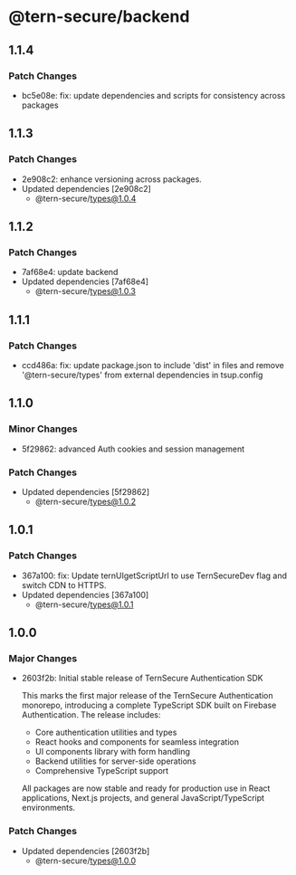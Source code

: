 # @tern-secure/backend

## 1.1.4

### Patch Changes

- bc5e08e: fix: update dependencies and scripts for consistency across packages

## 1.1.3

### Patch Changes

- 2e908c2: enhance versioning across packages.
- Updated dependencies [2e908c2]
  - @tern-secure/types@1.0.4

## 1.1.2

### Patch Changes

- 7af68e4: update backend
- Updated dependencies [7af68e4]
  - @tern-secure/types@1.0.3

## 1.1.1

### Patch Changes

- ccd486a: fix: update package.json to include 'dist' in files and remove '@tern-secure/types' from external dependencies in tsup.config

## 1.1.0

### Minor Changes

- 5f29862: advanced Auth cookies and session management

### Patch Changes

- Updated dependencies [5f29862]
  - @tern-secure/types@1.0.2

## 1.0.1

### Patch Changes

- 367a100: fix: Update ternUIgetScriptUrl to use TernSecureDev flag and switch CDN to HTTPS.
- Updated dependencies [367a100]
  - @tern-secure/types@1.0.1

## 1.0.0

### Major Changes

- 2603f2b: Initial stable release of TernSecure Authentication SDK

  This marks the first major release of the TernSecure Authentication monorepo, introducing a complete TypeScript SDK built on Firebase Authentication. The release includes:

  - Core authentication utilities and types
  - React hooks and components for seamless integration
  - UI components library with form handling
  - Backend utilities for server-side operations
  - Comprehensive TypeScript support

  All packages are now stable and ready for production use in React applications, Next.js projects, and general JavaScript/TypeScript environments.

### Patch Changes

- Updated dependencies [2603f2b]
  - @tern-secure/types@1.0.0
